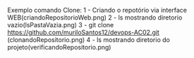 Exemplo comando Clone:
1 - Criando o repotório via interface WEB(criandoRepositorioWeb.png)
2 - ls mostrando diretorio vazio(lsPastaVazia.png)
3 - git clone https://github.com/muriloSantos12/devops-AC02.git (clonandoRepositorio.png)
4 - ls mostrando diretorio do projeto(verificandoRepositorio.png)